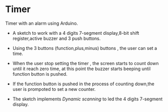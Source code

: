# Timer

Timer with an alarm using Arduino.

  - A sketch to work with a 4 digits 7-segment display,8-bit shift register,active buzzer and 3 push buttons.
  - Using the 3 buttons (function,plus,minus) buttons , the user can set a time.
  - When the user stop setting the timer , the screen starts to count down until it reach zero time, at this point the buzzer starts beeping until function button is   pushed.
  - If the function button is pushed in the process of counting down,the user is prompoted to set a new counter.
  
  - The sketch implements *Dynamic scanning* to led the 4 digits 7-segment display. 